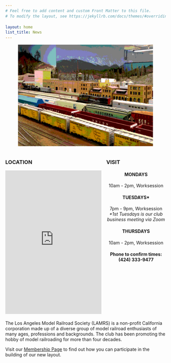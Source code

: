 ```yaml
---
# Feel free to add content and custom Front Matter to this file.
# To modify the layout, see https://jekyllrb.com/docs/themes/#overriding-theme-defaults

layout: home
list_title: News
---
```


<figure>
  <div class="red-border">
    <a href="/assets/images/home/trains-models.jpg">
      <img src="/assets/images/home/trains-models.jpg" alt="Los Angeles Model Railroad Society">
    </a>
  </div>
</figure>

<div style="width: 100%; display: flex; justify-content: space-between;">
  <div style="width: 60%" class="red-border">
    <h3 class="red-and-white">LOCATION</h3>
    <iframe src="https://www.google.com/maps/embed?pb=!1m18!1m12!1m3!1d3315.9996280923547!2d-118.3103592226145!3d33.7865077732583!2m3!1f0!2f0!3f0!3m2!1i1024!2i768!4f13.1!3m3!1m2!1s0x80dd4a73220f4517%3A0x53657e2e3de4dc7f!2s26008%20S%20Western%20Ave%2C%20Harbor%20City%2C%20CA%2090710!5e0!3m2!1sen!2sus!4v1686154118322!5m2!1sen!2sus" width="100%" height="450" style="border:0;" allowfullscreen="" loading="lazy" referrerpolicy="no-referrer-when-downgrade"></iframe>
  </div>
  <div style="width: 37%" class="red-border">
    <h3 class="red-and-white">VISIT</h3>
    <h4 style="text-align: center" class="red">MONDAYS</h4>
    <p style="text-align: center">10am - 2pm, Worksession</p>
    <h4 style="text-align: center" class="red">TUESDAYS*</h4>
    <p style="text-align: center">
      7pm - 9pm, Worksession
      <br>
      <i>*1st Tuesdays is our club business meeting via Zoom</i>
    </p>
    <h4 style="text-align: center" class="red">THURSDAYS</h4>
    <p style="text-align: center">10am - 2pm, Worksession</p>
    <h4 style="text-align: center">
      Phone to confirm times:
      <br>
      (424) 333-9477
    </h4>
  </div>
</div>

<br>
The Los Angeles Model Railroad Society (LAMRS) is a non-profit California corporation made up of a
diverse group of model railroad enthusiasts of many ages, professions and backgrounds. The club
has been promoting the hobby of model railroading for more than four decades.

Visit our [Membership Page](/membership) to find out how you can participate in the building of our new layout.
